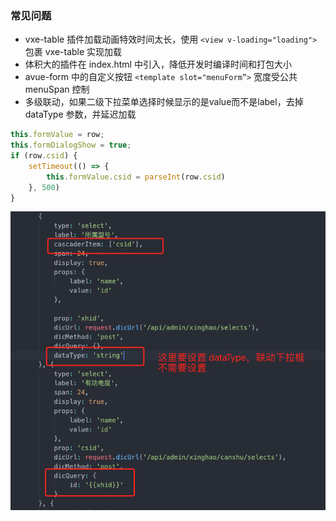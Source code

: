 ### 常见问题

+ vxe-table 插件加载动画特效时间太长，使用 `<view v-loading="loading">` 包裹 vxe-table 实现加载
+ 体积大的插件在 index.html 中引入，降低开发时编译时间和打包大小
+ avue-form 中的自定义按钮 `<template slot="menuForm”>` 宽度受公共 menuSpan 控制
+ 多级联动，如果二级下拉菜单选择时候显示的是value而不是label，去掉 dataType 参数，并延迟加载

```javascript
this.formValue = row;
this.formDialogShow = true;
if (row.csid) {
    setTimeout(() => {
        this.formValue.csid = parseInt(row.csid)
    }, 500)
}
```

![](./resource/duojiliandong.png)